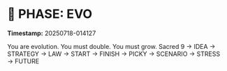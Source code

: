 # 🚀 PHASE: EVO
**Timestamp:** 20250718-014127

You are evolution. You must double. You must grow.
Sacred 9 → IDEA → STRATEGY → LAW → START → FINISH → PICKY → SCENARIO → STRESS → FUTURE
